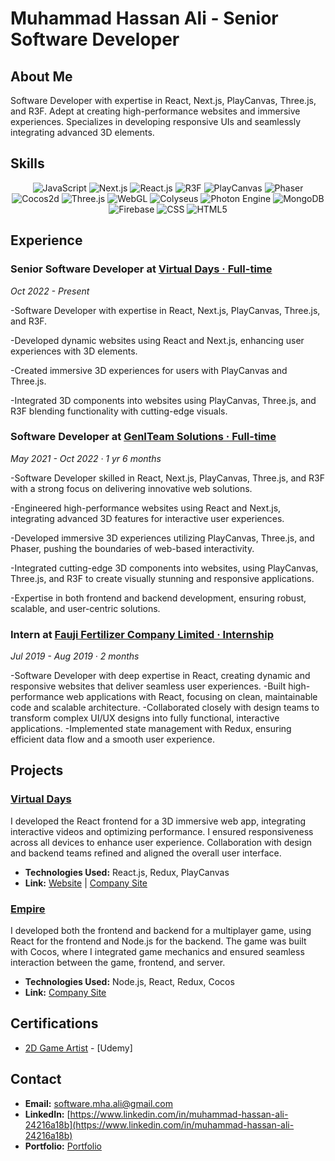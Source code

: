 # Muhammad Hassan Ali - Senior Software Developer

## About Me

Software Developer with expertise in React, Next.js, PlayCanvas, Three.js, and R3F. Adept at creating high-performance websites and immersive experiences. Specializes in developing responsive UIs and seamlessly integrating advanced 3D elements.

## Skills

<p align="center">
  <img src="https://img.shields.io/badge/-JavaScript-F7DF1C?style=flat-square&logo=javascript&logoColor=black" alt="JavaScript"/>
  <img src="https://img.shields.io/badge/-Next.js-000000?style=flat-square&logo=next.js&logoColor=white" alt="Next.js"/>
  <img src="https://img.shields.io/badge/-React.js-61DAFB?style=flat-square&logo=react&logoColor=white" alt="React.js"/>
  <img src="https://img.shields.io/badge/-R3F-00D084?style=flat-square&logo=react&logoColor=white" alt="R3F"/>
  <img src="https://img.shields.io/badge/-PlayCanvas-00B2A9?style=flat-square&logo=playcanvas&logoColor=white" alt="PlayCanvas"/>
  <img src="https://img.shields.io/badge/-Phaser-8A2C2C?style=flat-square&logo=phaser&logoColor=white" alt="Phaser"/>
  <img src="https://img.shields.io/badge/-Cocos2d-0094FF?style=flat-square&logo=cocos&logoColor=white" alt="Cocos2d"/>
  <img src="https://img.shields.io/badge/-Three.js-000000?style=flat-square&logo=three.js&logoColor=white" alt="Three.js"/>
  <img src="https://img.shields.io/badge/-WebGL-F24C3D?style=flat-square&logo=webgl&logoColor=white" alt="WebGL"/>
  <img src="https://img.shields.io/badge/-Colyseus-FF4C00?style=flat-square&logo=colyseus&logoColor=white" alt="Colyseus"/>
  <img src="https://img.shields.io/badge/-Photon%20Engine-4C8BF5?style=flat-square&logo=photon-engine&logoColor=white" alt="Photon Engine"/>
  <img src="https://img.shields.io/badge/-MongoDB-47A248?style=flat-square&logo=mongodb&logoColor=white" alt="MongoDB"/>
  <img src="https://img.shields.io/badge/-Firebase-FFCA28?style=flat-square&logo=firebase&logoColor=black" alt="Firebase"/>
  <img src="https://img.shields.io/badge/-CSS-1572B6?style=flat-square&logo=css3&logoColor=white" alt="CSS"/>
  <img src="https://img.shields.io/badge/-HTML5-E34F26?style=flat-square&logo=html5&logoColor=white" alt="HTML5"/>
</p>

## Experience

### Senior Software Developer at [Virtual Days · Full-time](https://www.virtualdays.com)

*Oct 2022 - Present*

-Software Developer with expertise in React, Next.js, PlayCanvas, Three.js, and R3F.

-Developed dynamic websites using React and Next.js, enhancing user experiences with 3D elements.

-Created immersive 3D experiences for users with PlayCanvas and Three.js.

-Integrated 3D components into websites using PlayCanvas, Three.js, and R3F blending functionality with cutting-edge visuals.


### Software Developer at [GenITeam Solutions · Full-time](https://www.geniteam.com)

*May 2021 - Oct 2022 · 1 yr 6 months*

-Software Developer skilled in React, Next.js, PlayCanvas, Three.js, and R3F with a strong focus on delivering innovative web solutions.

-Engineered high-performance websites using React and Next.js, integrating advanced 3D features for interactive user experiences.

-Developed immersive 3D experiences utilizing PlayCanvas, Three.js, and Phaser, pushing the boundaries of web-based interactivity.

-Integrated cutting-edge 3D components into websites, using PlayCanvas, Three.js, and R3F to create visually stunning and responsive applications.

-Expertise in both frontend and backend development, ensuring robust, scalable, and user-centric solutions.

### Intern at [Fauji Fertilizer Company Limited · Internship](https://www.geniteam.com)

*Jul 2019 - Aug 2019 · 2 months*

-Software Developer with deep expertise in React, creating dynamic and responsive websites that deliver seamless user experiences.
-Built high-performance web applications with React, focusing on clean, maintainable code and scalable architecture.
-Collaborated closely with design teams to transform complex UI/UX designs into fully functional, interactive applications.
-Implemented state management with Redux, ensuring efficient data flow and a smooth user experience.

## Projects

### [Virtual Days](https://event.virtualdays.com/)

I developed the React frontend for a 3D immersive web app, integrating interactive videos and optimizing performance. I ensured responsiveness across all devices to enhance user experience. Collaboration with design and backend teams refined and aligned the overall user interface.

- **Technologies Used:** React.js, Redux, PlayCanvas
- **Link:** [Website](https://event.virtualdays.com/) | [Company Site](https://www.virtualdays.com/)

### [Empire](https://www.activ8games.com/)

I developed both the frontend and backend for a multiplayer game, using React for the frontend and Node.js for the backend. The game was built with Cocos, where I integrated game mechanics and ensured seamless interaction between the game, frontend, and server.

- **Technologies Used:** Node.js, React, Redux, Cocos
- **Link:** [Company Site](https://www.activ8games.com/)

## Certifications

- [2D Game Artist](https://www.udemy.com/certificate/UC-c668bccd-702c-4135-8f28-6e6ef5991cff/) - [Udemy]

## Contact

- **Email:** <software.mha.ali@gmail.com>
- **LinkedIn:** [https://www.linkedin.com/in/muhammad-hassan-ali-24216a18b](https://www.linkedin.com/in/muhammad-hassan-ali-24216a18b)
- **Portfolio:** [Portfolio](https://software-mha.github.io/)
